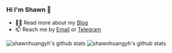 ### Hi I'm Shawn 👋

- 🧑‍💻 Read more about my [Blog](https://shawnhuangyh.com/)
- 📫 Reach me by [Email](mailto:shawn@shawnhuangyh.com) or [Telegram](https://t.me/shawnhuangyh)

![shawnhuangyh's github stats](https://github-readme-stats-git-masterrstaa-rickstaa.vercel.app/api?username=shawnhuangyh&show_icons=true&theme=transparent&hide_title=true&count_private=true&hide=CMake,Makefile)
![shawnhuangyh's github stats](https://github-readme-stats.vercel.app/api/top-langs/?username=shawnhuangyh&hide=CMake,Makefile&theme=transparent&langs_count=6&layout=compact&count_private=true)